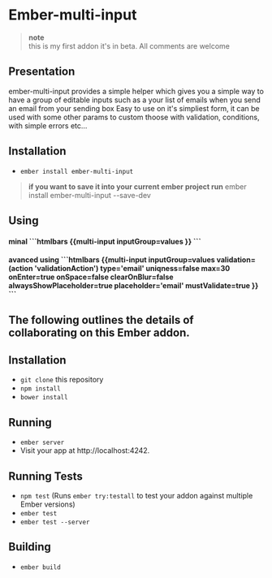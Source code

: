 # Ember-multi-input

>**note**<br>
>this is my first addon
>it's in beta. All comments are welcome

## Presentation

ember-multi-input provides a simple helper which gives you a simple way to have a group of editable inputs such as a your list of emails when you send an email from your sending box
Easy to use on it's simpliest form, it can be used with some other params to custom thoose with validation, conditions, with simple errors  etc...

## Installation

* `ember install ember-multi-input`<br>

>**if you want to save it into your current ember project run**
>ember install ember-multi-input --save-dev

## Using
<h4> minal
```htmlbars
{{multi-input
  inputGroup=values
}}
```
<h4> avanced using
```htmlbars
{{multi-input
  inputGroup=values
  validation=(action 'validationAction')
  type='email'
  uniqness=false
  max=30
  onEnter=true
  onSpace=false
  clearOnBlur=false
  alwaysShowPlaceholder=true
  placeholder='email'
  mustValidate=true
}}
```



## The following outlines the details of collaborating on this Ember addon.
## Installation

* `git clone` this repository
* `npm install`
* `bower install`

## Running

* `ember server`
* Visit your app at http://localhost:4242.

## Running Tests

* `npm test` (Runs `ember try:testall` to test your addon against multiple Ember versions)
* `ember test`
* `ember test --server`

## Building

* `ember build`

